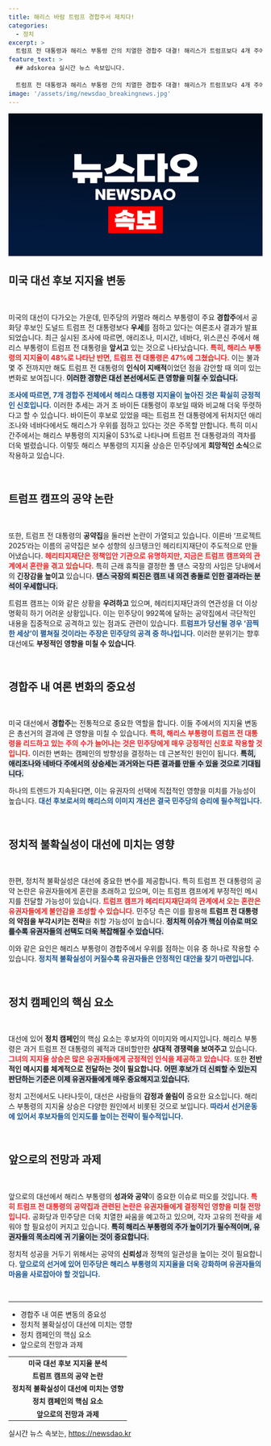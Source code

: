 ```yaml
---
title: 해리스 바람 트럼프 경합주서 제치다!
categories:
  - 정치
excerpt: >
  트럼프 전 대통령과 해리스 부통령 간의 치열한 경합주 대결! 해리스가 트럼프보다 4개 주에서 우위를 점하며 민주당의 반격을 성공적으로 이끌고 있다. 반면, 트럼프 캠프는 공약집 논란에 휘말려 어려움을 겪고 있는 중. 이 대선의 향방은 어디로? 클릭해서 자세히 알아보세요!
feature_text: >
  ## adskorea 실시간 뉴스 속보입니다.

  트럼프 전 대통령과 해리스 부통령 간의 치열한 경합주 대결! 해리스가 트럼프보다 4개 주에서 우위를 점하며 민주당의 반격을 성공적으로 이끌고 있다. 반면, 트럼프 캠프는 공약집 논란에 휘말려 어려움을 겪고 있는 중. 이 대선의 향방은 어디로? 클릭해서 자세히 알아보세요!
image: '/assets/img/newsdao_breakingnews.jpg'
---
```


<p><img src="/assets/img/newsdao_breakingnews.jpg" alt="adskorea 속보" /></p>

<h2 data-ke-size="size26">미국 대선 후보 지지율 변동</h2>

<p data-ke-size="size16">&nbsp;</p>

<p>미국의 대선이 다가오는 가운데, 민주당의 카멀라 해리스 부통령이 주요 <strong>경합주</strong>에서 공화당 후보인 도널드 트럼프 전 대통령보다 <strong>우세</strong>를 점하고 있다는 여론조사 결과가 발표되었습니다. 최근 실시된 조사에 따르면, 애리조나, 미시간, 네바다, 위스콘신 주에서 해리스 부통령이 트럼프 전 대통령을 <strong>앞서고</strong> 있는 것으로 나타났습니다. <b><span style="color: #ee2323;">특히, 해리스 부통령의 지지율이 48%로 나타난 반면, 트럼프 전 대통령은 47%에 그쳤습니다.</span></b> 이는 불과 몇 주 전까지만 해도 트럼프 전 대통령의 <strong>인식이 지배적</strong>이었던 점을 감안할 때 의미 있는 변화로 보여집니다. <b><span style="background-color: #21538527;">이러한 경향은 대선 본선에서도 큰 영향을 미칠 수 있습니다.</span></b></p>

<p><b><span style="color: #1a5490;">조사에 따르면, 7개 경합주 전체에서 해리스 대통령 지지율이 높아진 것은 확실히 긍정적인 신호입니다.</span></b> 이러한 추세는 과거 조 바이든 대통령이 후보일 때와 비교해 더욱 뚜렷하다고 할 수 있습니다. 바이든이 후보로 있었을 때는 트럼프 전 대통령에게 뒤처지던 애리조나와 네바다에서도 해리스가 우위를 점하고 있다는 것은 주목할 만합니다. 특히 미시간주에서는 해리스 부통령의 지지율이 53%로 나타나며 트럼프 전 대통령과의 격차를 더욱 벌렸습니다. 이렇듯 해리스 부통령의 지지율 상승은 민주당에게 <strong>희망적인 소식</strong>으로 작용하고 있습니다.</p>

<p data-ke-size="size16">&nbsp;</p>

<h2 data-ke-size="size26">트럼프 캠프의 공약 논란</h2>

<p data-ke-size="size16">&nbsp;</p>

<p>또한, 트럼프 전 대통령의 <strong>공약집</strong>을 둘러싼 논란이 가열되고 있습니다. 이른바 ‘프로젝트 2025’라는 이름의 공약집은 보수 성향의 싱크탱크인 헤리티지재단이 주도적으로 만들어냈습니다. <b><span style="color: #ee2323;">헤리티지재단은 정책입안 기관으로 유명하지만, 지금은 트럼프 캠프와의 관계에서 혼란을 겪고 있습니다.</span></b> 특히 근래 휴직을 결정한 폴 댄스 국장의 사임은 당내에서의 <strong>긴장감을 높이고</strong> 있습니다. <b><span style="background-color: #21538527;">댄스 국장의 퇴진은 캠프 내 의견 충돌로 인한 결과라는 분석이 우세합니다.</span></b> </p>

<p>트럼프 캠프는 이와 같은 상황을 <strong>우려하고</strong> 있으며, 헤리티지재단과의 연관성을 더 이상 명확히 하기 어려운 상황입니다. 이는 민주당이 992쪽에 달하는 공약집에서 극단적인 내용을 집중적으로 공격하고 있는 점과도 관련이 있습니다. <b><span style="color: #1a5490;">트럼프가 당선될 경우 ‘끔찍한 세상’이 펼쳐질 것이라는 주장은 민주당의 공격 중 하나입니다.</span></b> 이러한 분위기는 향후 대선에도 <strong>부정적인 영향을 미칠 수 있습니다</strong>.</p>

<p data-ke-size="size16">&nbsp;</p>

<h2 data-ke-size="size26">경합주 내 여론 변화의 중요성</h2>

<p data-ke-size="size16">&nbsp;</p>

<p>미국 대선에서 <strong>경합주</strong>는 전통적으로 중요한 역할을 합니다. 이들 주에서의 지지율 변동은 총선거의 결과에 큰 영향을 미칠 수 있습니다. <b><span style="color: #ee2323;">특히, 해리스 부통령이 트럼프 전 대통령을 리드하고 있는 주의 수가 늘어나는 것은 민주당에게 매우 긍정적인 신호로 작용할 것입니다.</span></b> 이러한 변화는 캠페인의 방향성을 결정하는 데 근본적인 원인이 됩니다. <b><span style="background-color: #21538527;">특히, 애리조나와 네바다 주에서의 상승세는 과거와는 다른 결과를 만들 수 있을 것으로 기대됩니다.</span></b> </p>

<p>하나의 트렌드가 지속된다면, 이는 유권자의 선택에 직접적인 영향을 미치를 가능성이 높습니다. <b><span style="color: #1a5490;">대선 후보로서의 해리스의 이미지 개선은 결국 민주당의 승리에 필수적입니다.</span></b> </p>

<p data-ke-size="size16">&nbsp;</p>

<h2 data-ke-size="size26">정치적 불확실성이 대선에 미치는 영향</h2>

<p data-ke-size="size16">&nbsp;</p>

<p>한편, 정치적 불확실성은 대선에 중요한 변수를 제공합니다. 특히 트럼프 전 대통령의 공약 논란은 유권자들에게 혼란을 초래하고 있으며, 이는 트럼프 캠프에게 부정적인 메시지를 전달할 가능성이 있습니다. <b><span style="color: #ee2323;">트럼프 캠프가 헤리티지재단과의 관계에서 오는 혼란은 유권자들에게 불안감을 조성할 수 있습니다.</span></b> 민주당 측은 이를 활용해 <strong>트럼프 전 대통령의 약점을 부각시키는 전략</strong>을 취할 가능성이 높습니다. <b><span style="background-color: #21538527;">정치적 이슈가 핵심 이슈로 떠오를수록 유권자들의 선택도 더욱 복잡해질 수 있습니다.</span></b> </p>

<p>이와 같은 요인은 해리스 부통령이 경합주에서 우위를 점하는 이유 중 하나로 작용할 수 있습니다. <b><span style="color: #1a5490;">정치적 불확실성이 커질수록 유권자들은 안정적인 대안을 찾기 마련입니다.</span></b> </p>

<p data-ke-size="size16">&nbsp;</p>

<h2 data-ke-size="size26">정치 캠페인의 핵심 요소</h2>

<p data-ke-size="size16">&nbsp;</p>

<p>대선에 있어 <strong>정치 캠페인</strong>의 핵심 요소는 후보자의 이미지와 메시지입니다. 해리스 부통령은 과거 트럼프 전 대통령의 궤적과 대비할만한 <strong>상대적 경쟁력을 보여주고</strong> 있습니다. <b><span style="color: #ee2323;">그녀의 지지율 상승은 많은 유권자들에게 긍정적인 인식을 제공하고 있습니다.</span></b> 또한 <strong>전반적인 메시지를 체계적으로 전달하는 것이 필요합니다.</strong> <b><span style="background-color: #21538527;">어떤 후보가 더 신뢰할 수 있는지 판단하는 기준은 이제 유권자들에게 매우 중요해지고 있습니다.</span></b> </p>

<p>정치 고전에서도 나타나듯이, 대선은 사람들의 <strong>감정과 쏠림이</strong> 중요한 요소입니다. 해리스 부통령의 지지율 상승은 다양한 원인에서 비롯된 것으로 보입니다. <b><span style="color: #1a5490;">따라서 선거운동에 있어서 후보자들의 인지도를 높이는 전략이 필수적입니다.</span></b> </p>

<p data-ke-size="size16">&nbsp;</p>

<h2 data-ke-size="size26">앞으로의 전망과 과제</h2>

<p data-ke-size="size16">&nbsp;</p>

<p>앞으로의 대선에서 해리스 부통령의 <strong>성과와 공약</strong>이 중요한 이슈로 떠오를 것입니다. <b><span style="color: #ee2323;">특히 트럼프 전 대통령의 공약집과 관련된 논란은 유권자들에게 결정적인 영향을 미칠 전망입니다.</span></b> 공화당과 민주당은 더욱 치열한 싸움을 예고하고 있으며, 각자 고유의 전략을 세워야 할 필요성이 커지고 있습니다. <b><span style="background-color: #21538527;">특히 해리스 부통령의 주가 높이기가 필수적이며, 유권자들의 목소리에 귀 기울이는 것이 중요합니다.</span></b> </p>

<p>정치적 성공을 거두기 위해서는 공약의 <strong>신뢰성</strong>과 정책의 일관성을 높이는 것이 필요합니다. <b><span style="color: #1a5490;">앞으로의 선거에 있어 민주당은 해리스 부통령의 지지율을 더욱 강화하며 유권자들의 마음을 사로잡아야 할 것입니다.</span></b> </p>

<p data-ke-size="size16">&nbsp;</p>

<hr />

<ul>
<li>경합주 내 여론 변동의 중요성</li>
<li>정치적 불확실성이 대선에 미치는 영향</li>
<li>정치 캠페인의 핵심 요소</li>
<li>앞으로의 전망과 과제</li>
</ul>

<table>
<tr>
<td style="text-align: center; height: 17px;"><b>미국 대선 후보 지지율 분석</b></td>
</tr>
<tr>
<td style="text-align: center; height: 17px;"><b>트럼프 캠프의 공약 논란</b></td>
</tr>
<tr>
<td style="text-align: center; height: 17px;"><b>정치적 불확실성이 대선에 미치는 영향</b></td>
</tr>
<tr>
<td style="text-align: center; height: 17px;"><b>정치 캠페인의 핵심 요소</b></td>
</tr>
<tr>
<td style="text-align: center; height: 17px;"><b>앞으로의 전망과 과제</b></td>
</tr>
</table>
실시간 뉴스 속보는, <a href="https://newsdao.kr" rel="dofollow">https://newsdao.kr</a>


